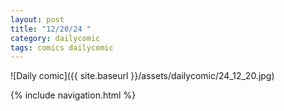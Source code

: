 ```yaml
---
layout: post
title: "12/20/24 "
category: dailycomic
tags: comics dailycomic
---
```

![Daily comic]({{ site.baseurl }}/assets/dailycomic/24_12_20.jpg)

{% include navigation.html %}


